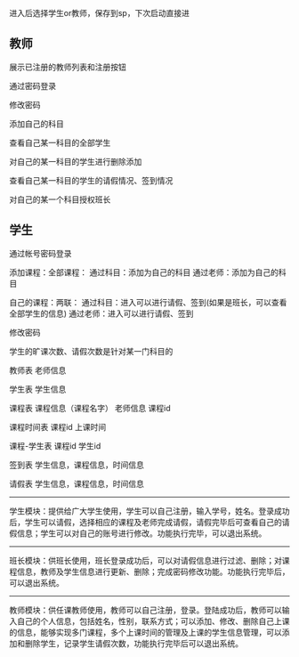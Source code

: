进入后选择学生or教师，保存到sp，下次启动直接进

## 教师
展示已注册的教师列表和注册按钮

通过密码登录

修改密码

添加自己的科目

查看自己某一科目的全部学生

对自己的某一科目的学生进行删除添加

查看自己某一科目的学生的请假情况、签到情况

对自己的某一个科目授权班长


## 学生
通过帐号密码登录

添加课程：全部课程：
    通过科目：添加为自己的科目
    通过老师：添加为自己的科目

自己的课程：两联：
    通过科目：进入可以进行请假、签到(如果是班长，可以查看全部学生的信息)
    通过老师：进入可以进行请假、签到

修改密码

学生的旷课次数、请假次数是针对某一门科目的


教师表
老师信息

学生表
学生信息

课程表
课程信息（课程名字） 老师信息 课程id

课程时间表
课程id 上课时间


课程-学生表
课程id 学生id


签到表
学生信息，课程信息，时间信息

请假表
学生信息，课程信息，时间信息


---

学生模块：提供给广大学生使用，学生可以自己注册，输入学号，姓名。登录成功后，学生可以请假，选择相应的课程及老师完成请假，请假完毕后可查看自己的请假信息；学生可以对自己的账号进行修改。功能执行完毕，可以退出系统。

---------------------------------------------------------------------------------------------------------

班长模块：供班长使用，班长登录成功后，可以对请假信息进行过滤、删除；对课程信息，教师及学生信息进行更新、删除；完成密码修改功能。功能执行完毕后，可以退出系统。

-------------------------------------------------------------------------------
教师模块：供任课教师使用，教师可以自己注册，登录。登陆成功后，教师可以输入自己的个人信息，包括姓名，性别，联系方式；可以添加、修改、删除自己上课的信息，能够实现多门课程，多个上课时间的管理及上课的学生信息管理，可以添加和删除学生，记录学生请假次数，功能执行完毕后可以退出系统。
